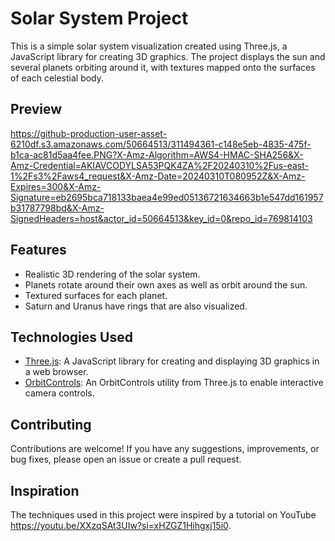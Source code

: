 # Solar System Project

This is a simple solar system visualization created using Three.js, a JavaScript library for creating 3D graphics. The project displays the sun and several planets orbiting around it, with textures mapped onto the surfaces of each celestial body.

## Preview

https://github-production-user-asset-6210df.s3.amazonaws.com/50664513/311494361-c148e5eb-4835-475f-b1ca-ac81d5aa4fee.PNG?X-Amz-Algorithm=AWS4-HMAC-SHA256&X-Amz-Credential=AKIAVCODYLSA53PQK4ZA%2F20240310%2Fus-east-1%2Fs3%2Faws4_request&X-Amz-Date=20240310T080952Z&X-Amz-Expires=300&X-Amz-Signature=eb2695bca718133baea4e99ed05136721634663b1e547dd161957b31787798bd&X-Amz-SignedHeaders=host&actor_id=50664513&key_id=0&repo_id=769814103

## Features

- Realistic 3D rendering of the solar system.
- Planets rotate around their own axes as well as orbit around the sun.
- Textured surfaces for each planet.
- Saturn and Uranus have rings that are also visualized.

## Technologies Used

- [Three.js](https://threejs.org/): A JavaScript library for creating and displaying 3D graphics in a web browser.
- [OrbitControls](https://threejs.org/docs/#examples/en/controls/OrbitControls): An OrbitControls utility from Three.js to enable interactive camera controls.

## Contributing

Contributions are welcome! If you have any suggestions, improvements, or bug fixes, please open an issue or create a pull request.

## Inspiration

The techniques used in this project were inspired by a tutorial on YouTube https://youtu.be/XXzqSAt3UIw?si=xHZGZ1Hihgxj15i0.
